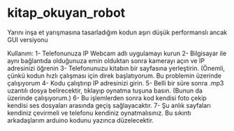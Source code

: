 # kitap_okuyan_robot
Yarını inşa et yarışmasına tasarladığım kodun aşırı düşük performanslı ancak GUI versiyonu

Kullanım:
  1- Telefonunuza IP Webcam adlı uygulamayı kurun
  2- Bilgisayar ile aynı bağlantıda olduğunuza emin olduktan sonra kamerayı açın ve IP adresinizi öğrenin
  3- Telefonunuzu kitabın bir sayfasına yerleştirin. (Önemli, çünkü kodun hızlı çalışması için direk başlatıyorum. Bu problemin üzerinde çalışıyorum
  4- Kodu çalıştırıp IP adresinizi girin.
  5- Belli bir süre sonra .mp3 uzantılı dosya belirecektir, tıklayıp oynatma tuşuna basın. (Bunun da üzerinde çalışıyorum.)
  6- Bu işlemlerden sonra kod kendisi foto çekip kendisi ses dosyaları arasında geçiş sağlayacaktır.
  7- Şu anlık sayfaları kendiniz çevirmeli ve telefonu kendiniz oynatmalısınız. Bu sıkıntı arkadaşlarım arduino kodunu yazınca düzelecektir.
  
  
